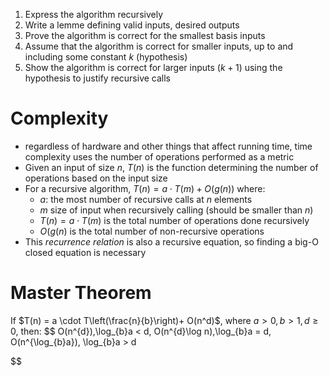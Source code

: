 1. Express the algorithm recursively
2. Write a lemme defining valid inputs, desired outputs
3. Prove the algorithm is correct for the smallest basis inputs
4. Assume that the algorithm is correct for smaller inputs, up to and including some constant $k$ (hypothesis)
5. Show the algorithm is correct for larger inputs ($k+1$) using the hypothesis to justify recursive calls

# Complexity
- regardless of hardware and other things that affect running time, time complexity uses the number of operations performed as a metric
- Given an input of size $n$, $T(n)$ is the function determining the number of operations based on the input size
- For a recursive algorithm, $T(n) = a \cdot T(m) + O(g(n))$ where:
	- $a$: the most number of recursive calls at $n$ elements
	- $m$ size of input when recursively calling (should be smaller than $n$)
	- $T(n) = a \cdot T(m)$ is the total number of operations done recursively
	- $O(g(n)$ is the total number of non-recursive operations
- This *recurrence relation* is also a recursive equation, so finding a big-O closed equation is necessary

# Master Theorem
If $T(n) = a \cdot T\left(\frac{n}{b}\right)+ O(n^d)$, where $a > 0, b > 1, d \geq 0$, then:
$$
O(n^{d}),\log_{b}a < d,
O(n^{d}\log n),\log_{b}a = d,
O(n^{\log_{b}a}), \log_{b}a > d


$$